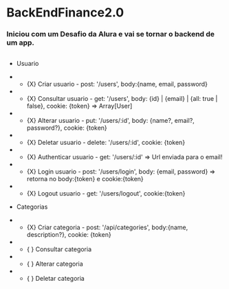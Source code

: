 # BackEndFinance2.0
### Iniciou com um Desafio da Alura e vai se tornar o backend de um app.
##

 - Usuario
 - - {X} Criar usuario - post: '/users', body:{name, email, password}
 - - {X} Consultar usuario - get: '/users', body: {id} | {email} | {all: true | false}, cookie: {token} => Array[User]
 - - {X} Alterar usuario - put: '/users/:id', body: {name?, email?, password?}, cookie: {token}
 - - {X} Deletar usuario - delete: '/users/:id', cookie: {token}
 - - {X} Authenticar usuario - get: '/users/:id' => Url enviada para o email!
 - - {X} Login usuario - post: '/users/login', body: {email, password} => retorna no body:{token} e cookie:{token}
 - - {X} Logout usuario - get: '/users/logout', cookie:{token}

 - Categorias
 - - {X} Criar categoria - post: '/api/categories', body:{name, description?}, cookie: {token}
 - - { } Consultar categoria
 - - { } Alterar categoria
 - - { } Deletar categoria